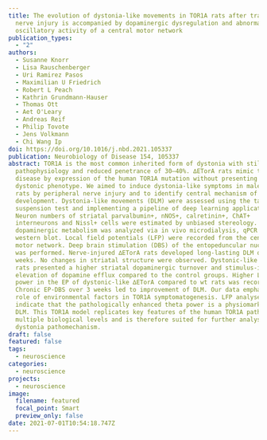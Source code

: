 ```yaml
---
title: The evolution of dystonia-like movements in TOR1A rats after transient
  nerve injury is accompanied by dopaminergic dysregulation and abnormal
  oscillatory activity of a central motor network
publication_types:
  - "2"
authors:
  - Susanne Knorr
  - Lisa Rauschenberger
  - Uri Ramirez Pasos
  - Maximilian U Friedrich
  - Robert L Peach
  - Kathrin Grundmann-Hauser
  - Thomas Ott
  - Aet O'Leary
  - Andreas Reif
  - Philip Tovote
  - Jens Volkmann
  - Chi Wang Ip
doi: https://doi.org/10.1016/j.nbd.2021.105337
publication: Neurobiology of Disease 154, 105337
abstract: TOR1A is the most common inherited form of dystonia with still unclear
  pathophysiology and reduced penetrance of 30–40%. ∆ETorA rats mimic the TOR1A
  disease by expression of the human TOR1A mutation without presenting a
  dystonic phenotype. We aimed to induce dystonia-like symptoms in male ∆ETorA
  rats by peripheral nerve injury and to identify central mechanism of dystonia
  development. Dystonia-like movements (DLM) were assessed using the tail
  suspension test and implementing a pipeline of deep learning applications.
  Neuron numbers of striatal parvalbumin+, nNOS+, calretinin+, ChAT+
  interneurons and Nissl+ cells were estimated by unbiased stereology. Striatal
  dopaminergic metabolism was analyzed via in vivo microdialysis, qPCR and
  western blot. Local field potentials (LFP) were recorded from the central
  motor network. Deep brain stimulation (DBS) of the entopeduncular nucleus (EP)
  was performed. Nerve-injured ∆ETorA rats developed long-lasting DLM over 12
  weeks. No changes in striatal structure were observed. Dystonic-like ∆ETorA
  rats presented a higher striatal dopaminergic turnover and stimulus-induced
  elevation of dopamine efflux compared to the control groups. Higher LFP theta
  power in the EP of dystonic-like ∆ETorA compared to wt rats was recorded.
  Chronic EP-DBS over 3 weeks led to improvement of DLM. Our data emphasizes the
  role of environmental factors in TOR1A symptomatogenesis. LFP analyses
  indicate that the pathologically enhanced theta power is a physiomarker of
  DLM. This TOR1A model replicates key features of the human TOR1A pathology on
  multiple biological levels and is therefore suited for further analysis of
  dystonia pathomechanism.
draft: false
featured: false
tags:
  - neuroscience
categories:
  - neuroscience
projects:
  - neuroscience
image:
  filename: featured
  focal_point: Smart
  preview_only: false
date: 2021-07-01T10:54:18.747Z
---
```

